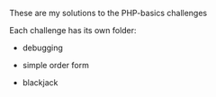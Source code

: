 These are my solutions to the PHP-basics challenges

Each challenge has its own folder:

- debugging

- simple order form

- blackjack